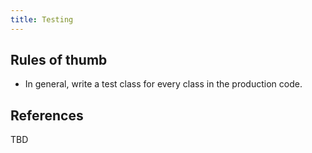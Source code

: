 ```yaml
---
title: Testing
---
```


## Rules of thumb

- In general, write a test class for every class in the production code.

## References

TBD